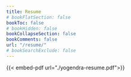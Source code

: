 ```yaml
---
title: Resume
# bookFlatSection: false
bookToc: false
# bookHidden: false
bookCollapseSection: false
bookComments: false
url: "/resume/"
# bookSearchExclude: false
---
```


{{< embed-pdf url="./yogendra-resume.pdf">}}